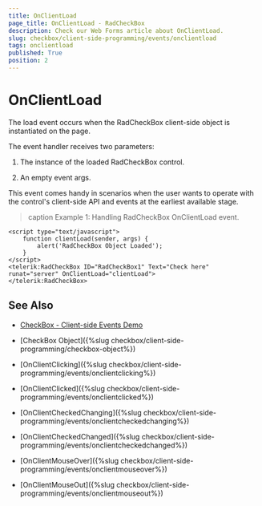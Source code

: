 ```yaml
---
title: OnClientLoad
page_title: OnClientLoad - RadCheckBox
description: Check our Web Forms article about OnClientLoad.
slug: checkbox/client-side-programming/events/onclientload
tags: onclientload
published: True
position: 2
---
```


# OnClientLoad

The load event occurs when the RadCheckBox client-side object is instantiated on the page.

The event handler receives two parameters:

1. The instance of the loaded RadCheckBox control.

1. An empty event args.

This event comes handy in scenarios when the user wants to operate with the control's client-side API and events at the earliest available stage.

>caption Example 1: Handling RadCheckBox OnClientLoad event.

````ASP.NET
<script type="text/javascript">
	function clientLoad(sender, args) {
		alert('RadCheckBox Object Loaded');
	}
</script>
<telerik:RadCheckBox ID="RadCheckBox1" Text="Check here" runat="server" OnClientLoad="clientLoad">
</telerik:RadCheckBox>
````


## See Also

 * [CheckBox - Client-side Events Demo](https://demos.telerik.com/aspnet-ajax/checkbox/client-side-api/client-side-events/defaultcs.aspx)

 * [CheckBox Object]({%slug checkbox/client-side-programming/checkbox-object%})
 
 * [OnClientClicking]({%slug checkbox/client-side-programming/events/onclientclicking%})
 
 * [OnClientClicked]({%slug checkbox/client-side-programming/events/onclientclicked%})
 
 * [OnClientCheckedChanging]({%slug checkbox/client-side-programming/events/onclientcheckedchanging%})

 * [OnClientCheckedChanged]({%slug checkbox/client-side-programming/events/onclientcheckedchanged%})
 
 * [OnClientMouseOver]({%slug checkbox/client-side-programming/events/onclientmouseover%})
 
 * [OnClientMouseOut]({%slug checkbox/client-side-programming/events/onclientmouseout%})
